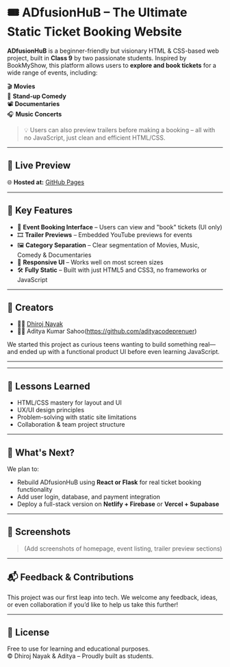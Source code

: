 # 🎟️ ADfusionHuB – The Ultimate Static Ticket Booking Website

**ADfusionHuB** is a beginner-friendly but visionary HTML & CSS-based web project, built in **Class 9** by two passionate students. Inspired by BookMyShow, this platform allows users to **explore and book tickets** for a wide range of events, including:

🎬 **Movies**  
🎤 **Stand-up Comedy**  
📽️ **Documentaries**  
🎧 **Music Concerts**

> 💡 Users can also preview trailers before making a booking – all with no JavaScript, just clean and efficient HTML/CSS.

---

## 🚀 Live Preview

🌐 **Hosted at:** [GitHub Pages](https://dhiroj-exe.github.io/ADfusionHuB/)  

---

## 🎯 Key Features

- 📅 **Event Booking Interface** – Users can view and "book" tickets (UI only)
- 🎞️ **Trailer Previews** – Embedded YouTube previews for events
- 🖼️ **Category Separation** – Clear segmentation of Movies, Music, Comedy & Documentaries
- 🎨 **Responsive UI** – Works well on most screen sizes
- 🛠️ **Fully Static** – Built with just HTML5 and CSS3, no frameworks or JavaScript

---

## 👥 Creators

- 🧑‍💻 [Dhiroj Nayak](https://github.com/dhiroj-exe)  
- 🧑‍💻 Aditya Kumar Sahoo(https://github.com/adityacodeprenuer)



We started this project as curious teens wanting to build something real—and ended up with a functional product UI before even learning JavaScript.

---


---

## 🧠 Lessons Learned

- HTML/CSS mastery for layout and UI
- UX/UI design principles
- Problem-solving with static site limitations
- Collaboration & team project structure

---

## 🌱 What's Next?

We plan to:
- Rebuild ADfusionHuB using **React or Flask** for real ticket booking functionality  
- Add user login, database, and payment integration  
- Deploy a full-stack version on **Netlify + Firebase** or **Vercel + Supabase**

---

## 📸 Screenshots

> (Add screenshots of homepage, event listing, trailer preview sections)

---

## 📬 Feedback & Contributions

This project was our first leap into tech. We welcome any feedback, ideas, or even collaboration if you’d like to help us take this further!

---

## 📝 License

Free to use for learning and educational purposes.  
© Dhiroj Nayak & Aditya – Proudly built as students.



